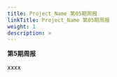 ```yaml
---
title: Project_Name 第05期周报
linkTitle: Project_Name 第05期周报
weight: 1
description: >
---
```

**第5期周报**

xxxx
